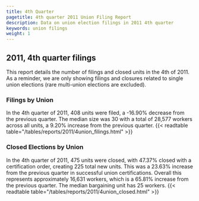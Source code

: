 ```yaml
---
title: 4th Quarter 
pagetitle: 4th quarter 2011 Union Filing Report
description: Data on union election filings in 2011 4th quarter 
keywords: union filings
weight: 1
---
```


## 2011, 4th quarter filings

This report details the number of filings and closed units in the 4th of 2011. As a reminder, we are only showing filings and closures related to single union elections (rare multi-union elections are excluded).

### Filings by Union
In the 4th quarter of 2011, 408 units were filed, a -16.90% decrease from the previous quarter. The median size was 30 with a total of 28,577 workers across all units, a 9.20% increase from the previous quarter.
{{< readtable table="/tables/reports/2011/4union_filings.html" >}}

### Closed Elections by Union
In the 4th quarter of 2011, 475 units were closed, with 47.37% closed with a certification order, creating 225 total new units. This was a 23.63% increase from the previous quarter in successful union certifications. Overall this represents approximately 16,631 workers, which is a 65.81% increase from the previous quarter. The median bargaining unit has 25 workers.
{{< readtable table="/tables/reports/2011/4union_closed.html" >}}
